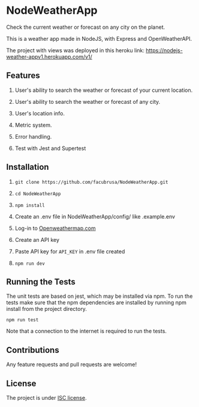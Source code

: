 # NodeWeatherApp

Check the current weather or forecast on any city on the planet.

This is a weather app made in NodeJS, with Express and OpenWeatherAPI.

The project with views was deployed in this heroku link: https://nodejs-weather-appv1.herokuapp.com/v1/

## Features

1. User's ability to search the weather or forecast of your current location.

2. User's ability to search the weather or forecast of any city.

3. User's location info.

4. Metric system.

5. Error handling.

6. Test with Jest and Supertest


## Installation

1. `git clone https://github.com/facubrusa/NodeWeatherApp.git`

2. `cd NodeWeatherApp`

3. `npm install`

4. Create an .env file in NodeWeatherApp/config/ like .example.env

4. Log-in to [Openweathermap.com](https://openweathermap.org/)

5. Create an API key

7. Paste API key for `API_KEY` in .env file created

8. `npm run dev`

## Running the Tests
The unit tests are based on jest, which may be installed via npm. To run the tests make sure that the npm dependencies are installed by running npm install from the project directory.

`npm run test`

Note that a connection to the internet is required to run the tests.

## Contributions

Any feature requests and pull requests are welcome!

## License

The project is under [ISC license](https://choosealicense.com/licenses/isc/).

